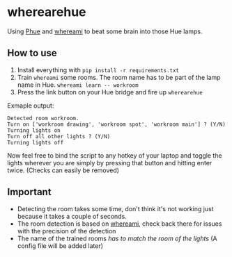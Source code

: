 # wherearehue

Using [Phue](https://github.com/studioimaginaire/phue) and [whereami](https://github.com/kootenpv/whereami) to beat some brain into those Hue lamps.

## How to use
1. Install everything with `pip install -r requirements.txt`
2. Train `whereami` some rooms. The room name has to be part of the lamp name in Hue. `whereami learn -- workroom`
3. Press the link button on your Hue bridge and fire up `wherearehue`

Exmaple output:
```
Detected room workroom.
Turn on ['workroom drawing', 'workroom spot', 'workroom main'] ? (Y/N)
Turning lights on
Turn off all other lights ? (Y/N)
Turning lights off
```

Now feel free to bind the script to any hotkey of your laptop and toggle the lights wherever you are simply by pressing that button and hitting enter twice. (Checks can easily be removed)

## Important
- Detecting the room takes some time, don't think it's not working just because it takes a couple of seconds.
- The room detection is based on [whereami](https://github.com/kootenpv/whereami), check back there for issues with the precision of the detection
- The name of the trained rooms *has to match the room of the lights* (A config file will be added later)
